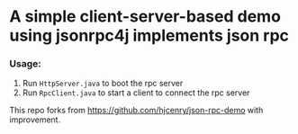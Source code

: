 # A simple client-server-based demo using jsonrpc4j implements json rpc
### Usage:

1. Run `HttpServer.java` to boot the rpc server
2. Run `RpcClient.java` to start a client to connect the rpc server



This repo forks from https://github.com/hjcenry/json-rpc-demo with improvement.
